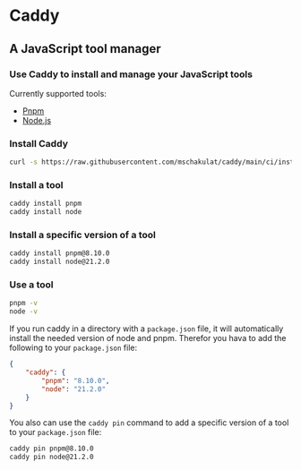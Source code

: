 # Caddy
## A JavaScript tool manager

### Use Caddy to install and manage your JavaScript tools
Currently supported tools:
- [Pnpm](https://pnpm.io/)
- [Node.js](https://nodejs.org/en/)

### Install Caddy
```bash
curl -s https://raw.githubusercontent.com/mschakulat/caddy/main/ci/install.sh | bash
```

### Install a tool
```bash
caddy install pnpm
caddy install node
```

### Install a specific version of a tool
```bash
caddy install pnpm@8.10.0
caddy install node@21.2.0
```

### Use a tool
```bash
pnpm -v
node -v
```

If you run caddy in a directory with a `package.json` file,
it will automatically install the needed version of node and pnpm.
Therefor you hava to add the following to your `package.json` file:
```json
{
    "caddy": {
        "pnpm": "8.10.0",
        "node": "21.2.0"
    }
}
```
You also can use the `caddy pin` command to add a specific version of a tool to your `package.json` file:
```bash
caddy pin pnpm@8.10.0
caddy pin node@21.2.0
```